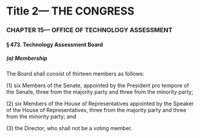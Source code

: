 
# Title 2— THE CONGRESS
### CHAPTER 15— OFFICE OF TECHNOLOGY ASSESSMENT
#### § 473. Technology Assessment Board
##### (a) Membership

The Board shall consist of thirteen members as follows:

(1) six Members of the Senate, appointed by the President pro tempore of the Senate, three from the majority party and three from the minority party;

(2) six Members of the House of Representatives appointed by the Speaker of the House of Representatives, three from the majority party and three from the minority party; and

(3) the Director, who shall not be a voting member.

